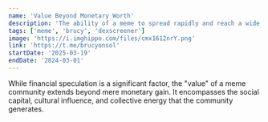 ```yaml
---
name: 'Value Beyond Monetary Worth'
description: 'The ability of a meme to spread rapidly and reach a wide audience..'
tags: ['meme', 'brucy', 'dexscreener']
image: 'https://i.imghippo.com/files/cmx1612nrY.png'
link: 'https://t.me/brucyonsol'
startDate: '2025-03-19'
endDate: '2824-03-01'
---
```




While financial speculation is a significant factor, the "value" of a meme community extends beyond mere monetary gain. It encompasses the social capital, cultural influence, and collective energy that the community generates.
